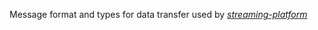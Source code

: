 Message format and types for data transfer used by *[streaming-platform](https://github.com/skytfs/streaming-platform/tree/master/streaming-platform)*